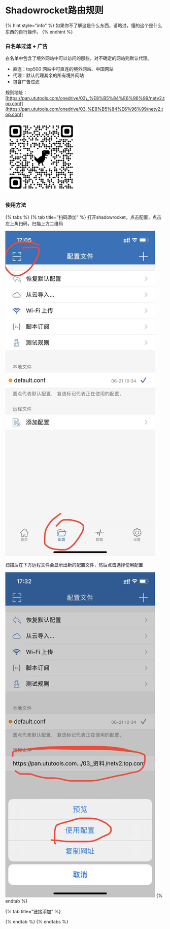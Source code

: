 # Shadowrocket路由规则

{% hint style="info" %}
如果你不了解这是什么东西，请略过，懂的这个是什么东西的自行操作。
{% endhint %}

### 白名单过滤 + 广告

白名单中包含了境外网站中可以访问的那些，对不确定的网站则默认代理。

* 直连：top500 网站中可直连的境外网站、中国网站
* 代理：默认代理其余的所有境外网站
* 包含广告过滤

规则地址：[https://pan.ututools.com/onedrive/03\_%E8%B5%84%E6%96%99/netv2.top.conf](https://pan.ututools.com/onedrive/03_%E8%B5%84%E6%96%99/netv2.top.conf)

![](../.gitbook/assets/image%20%288%29.png)

### 使用方法

{% tabs %}
{% tab title="扫码添加" %}
打开shadowrocket，点击配置，点击左上角扫码，扫描上方二维码

![](../.gitbook/assets/image%20%287%29.png)

扫描后在下方远程文件会显示出新的配置文件，然后点击选择使用配置

![](../.gitbook/assets/image%20%286%29.png)
{% endtab %}

{% tab title="链接添加" %}

{% endtab %}
{% endtabs %}


